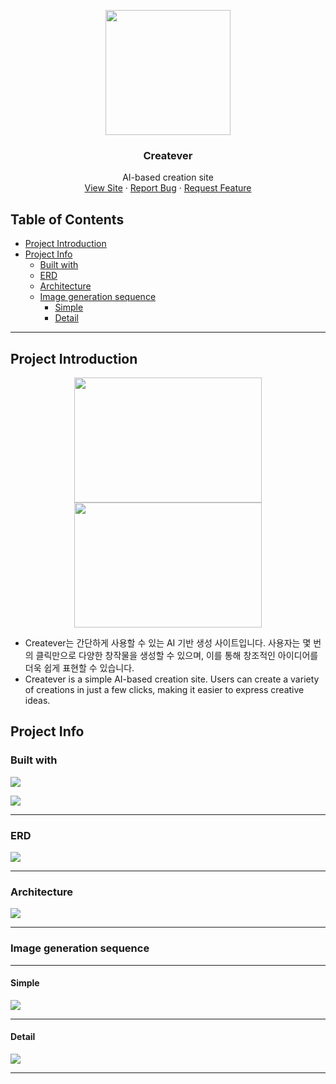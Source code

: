 <p align="center">
    <img src="https://github.com/Gonue/mine/assets/109960034/c91aeb1b-5553-4d34-8805-a8e6c77df9ad" alt="" width="200px" height="200px">
</p>

<h3 align="center">Createver</h3>

<div align="center">

<p align="center">

AI-based creation site
<br />
<a href="https://createver.site">View Site</a>
·
<a href="https://github.com/Gonue/mine/issues">Report Bug</a>
·
<a href="https://github.com/Gonue/mine/pulls">Request Feature</a>

</p>

</div>

## Table of Contents
- [Project Introduction](#project-introduction)
- [Project Info](#project-info)
  - [Built with](#built-with)
  - [ERD](#erd)
  - [Architecture](#architecture)
  - [Image generation sequence](#image-generation-sequence)
    - [Simple](#simple)
    - [Detail](#detail)

---

## Project Introduction

<p align="center">

<img src="https://github.com/Gonue/mine/assets/109960034/e4f5bcb0-56d4-4b2d-a745-6599731bff59" width="300px" height="200px"> 
<img src="https://github.com/Gonue/mine/assets/109960034/8cf094cc-3644-4455-8a46-199ebede90a6" width="300px" height="200px">

</p>


- Createver는 간단하게 사용할 수 있는 AI 기반 생성 사이트입니다. 사용자는 몇 번의 클릭만으로 다양한 창작물을 생성할 수 있으며, 이를 통해 창조적인 아이디어를 더욱 쉽게 표현할 수 있습니다.
- Createver is a simple AI-based creation site. Users can create a variety of creations in just a few clicks, making it easier to express creative ideas.

## Project Info

### Built with

<p>
<img src="https://img.shields.io/badge/Vue.js-35495E?style=for-the-badge&logo=vuedotjs&logoColor=4FC08D">
</p>
<p>
<img src="https://img.shields.io/badge/springboot-6DB33F?style=for-the-badge&logo=SpringBoot&logoColor=white">
</p>

---

### ERD

<img src="https://github.com/Gonue/mine/assets/109960034/2d2c4883-296c-457f-b382-4f8d22b298c9">

---

### Architecture

<img src="https://github.com/Gonue/mine/assets/109960034/cc16534f-cf1e-42b9-9309-b582866422bb">

---

### Image generation sequence

---

#### Simple

<img src="https://github.com/Gonue/mine/assets/109960034/45d323fb-a9cf-4f58-9a17-792feddd4b52">

---

#### Detail

<img src="https://github.com/Gonue/mine/assets/109960034/c088bed5-e18a-462e-b014-765e03055d72">

---